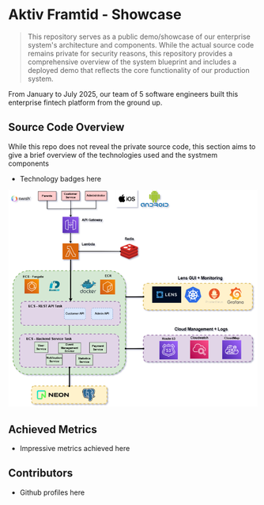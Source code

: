 # Aktiv Framtid - Showcase

> This repository serves as a public demo/showcase of our enterprise system's architecture and components. While the actual source code remains private for security reasons, this repository provides a comprehensive overview of the system blueprint and includes a deployed demo that reflects the core functionality of our production system.

From January to July 2025, our team of 5 software engineers built this enterprise fintech platform from the ground up.


## Source Code Overview

While this repo does not reveal the private source code, this section aims to give a brief overview of the technologies used and the systmem components

- Technology badges here

![architecture-diagram-production](docs/architecture-diagram-production.png)


## Achieved Metrics

- Impressive metrics achieved here


## Contributors

- Github profiles here
